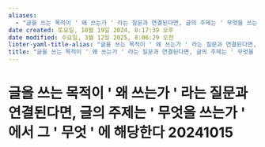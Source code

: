 ```yaml
---
aliases:
  - "글을 쓰는 목적이 ' 왜 쓰는가 ' 라는 질문과 연결된다면, 글의 주제는 ' 무엇을 쓰는가 ' 에서 그 ' 무엇 ' 에 해당한다 20241015"
date created: 토요일, 10월 19일 2024, 8:17:39 오후
date modified: 수요일, 3월 12일 2025, 8:06:29 오전
linter-yaml-title-alias: "글을 쓰는 목적이 ' 왜 쓰는가 ' 라는 질문과 연결된다면, 글의 주제는 ' 무엇을 쓰는가 ' 에서 그 ' 무엇 ' 에 해당한다 20241015"
title: "글을 쓰는 목적이 ' 왜 쓰는가 ' 라는 질문과 연결된다면, 글의 주제는 ' 무엇을 쓰는가 ' 에서 그 ' 무엇 ' 에 해당한다 20241015"
---
```


# 글을 쓰는 목적이 ' 왜 쓰는가 ' 라는 질문과 연결된다면, 글의 주제는 ' 무엇을 쓰는가 ' 에서 그 ' 무엇 ' 에 해당한다 20241015
